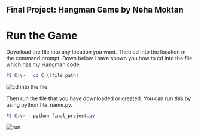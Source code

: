 ## Final Project: Hangman Game by Neha Moktan

# Run the Game

Download the file into any location you want. Then cd into the location in the command prompt. Down below I have shown you how to cd into the file which has my Hangman code. 

```powershell
PS C:\>   cd C:\(file path)
```
![cd into the file](https://github.com/moktanna/it3038c-scripts/assets/142691046/73b39b2c-f3bd-426b-a415-e3fd00280e82)


Then run the file that you have downloaded or created. You can run this by using python file_name.py.

```powershell
PS C:\>   python final_project.py
```
![run](https://github.com/moktanna/it3038c-scripts/assets/142691046/dc22446b-1d60-4c5f-8260-98d42befd7aa)
